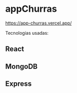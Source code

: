 # appChurras

https://app-churras.vercel.app/

Tecnologias usadas:

## React
## MongoDB
## Express




